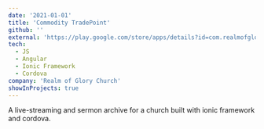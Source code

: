 ```yaml
---
date: '2021-01-01'
title: 'Commodity TradePoint'
github: ''
external: 'https://play.google.com/store/apps/details?id=com.realmofglory.mobile&hl=en&gl=US'
tech:
  - JS
  - Angular
  - Ionic Framework
  - Cordova
company: 'Realm of Glory Church'
showInProjects: true
---
```


A live-streaming and sermon archive for a church built with ionic framework and cordova.
